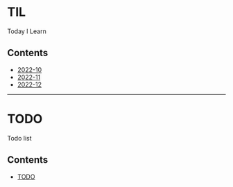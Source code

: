 # TIL
Today I Learn

## Contents

* [2022-10](https://github.com/ParkYunHo/TIL/blob/master/TIL/2022/2022-10.md)
* [2022-11](https://github.com/ParkYunHo/TIL/blob/master/TIL/2022/2022-11.md)
* [2022-12](https://github.com/ParkYunHo/TIL/blob/master/TIL/2022/2022-12.md)


---

# TODO
Todo list

## Contents

* [TODO](https://github.com/ParkYunHo/TIL/blob/master/TODO/TODO.md)
